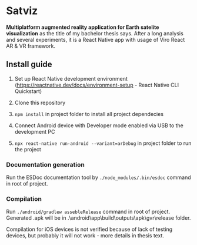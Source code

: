 # Satviz

**Multiplatform augmented reality application for Earth satelite visualization** as the title of my bachelor thesis says. After a long analysis and several experiments, it is a React Native app with usage of Viro React AR & VR framework.

## Install guide
1. Set up React Native development environment (https://reactnative.dev/docs/environment-setup - React Native CLI Quickstart)

2. Clone this repository

3. `npm install` in project folder to install all project dependecies

4. Connect Android device with Developer mode enabled via USB to the development PC

5. `npx react-native run-android --variant=arDebug` in project folder to run the project

### Documentation generation
Run the ESDoc documentation tool by `./node_modules/.bin/esdoc` command in root of project.

### Compilation
Run `./android/gradlew assebleRelease` command in root of project. Generated .apk will be in .\android\app\build\outputs\apk\gvr\release folder.

Compilation for iOS devices is not verified because of lack of testing devices, but probably it will not work - more details in thesis text.